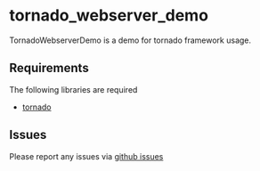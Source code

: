 tornado_webserver_demo
==========

TornadoWebserverDemo is a demo for tornado framework usage. 

Requirements
------------
The following libraries are required

* [tornado](http://github.com/facebook/tornado)

Issues
------

Please report any issues via [github issues](https://github.com/bufferx/tornado_webserver_demo/issues)

